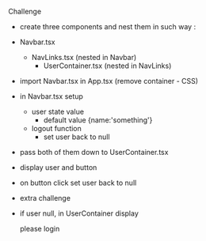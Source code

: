 Challenge

- create three components and nest them in such way :

- Navbar.tsx

  - NavLinks.tsx (nested in Navbar)
    - UserContainer.tsx (nested in NavLinks)

- import Navbar.tsx in App.tsx (remove container - CSS)
- in Navbar.tsx setup
  - user state value
    - default value {name:'something'}
  - logout function
    - set user back to null
- pass both of them down to UserContainer.tsx
- display user and button
- on button click set user back to null

- extra challenge
- if user null, in UserContainer display <p>please login</p>

